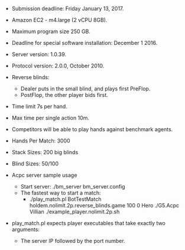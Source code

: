  * Submission deadline: Friday January 13, 2017.
 * Amazon EC2 - m4.large (2 vCPU 8GB).
 * Maximum program size 250 GB.
 * Deadline for special software installation: December 1 2016.
 * Server version: 1.0.39.
 * Protocol version: 2.0.0, October 2010.
 * Reverse blinds:
   * Dealer puts in the small blind, and plays first PreFlop.
   * PostFlop, the other player bids first.
 * Time limit 7s per hand.
 * Max time per single action 10m.
 * Competitors will  be able to play hands against benchmark agents.
 * Hands Per Match:	3000
 * Stack Sizes:	200 big blinds
 * Blind Sizes:	50/100

 * Acpc server sample usage
   * Start server: ./bm_server bm_server.config
   * The fastest way to start a match:
     * ./play_match.pl BotTestMatch holdem.nolimit.2p.reverse_blinds.game 100 0 Hero ./G5.Acpc Villian ./example_player.nolimit.2p.sh

 * play_match.pl expects player executables that take exactly two arguments:
   * The server IP followed by the port number.
